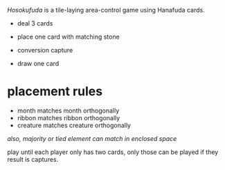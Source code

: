 *Hosokufuda* is a tile-laying area-control game using Hanafuda cards.

* deal 3 cards

* place one card with matching stone
* conversion capture
* draw one card

# placement rules

* month matches month orthogonally
* ribbon matches ribbon orthogonally
* creature matches creature orthogonally

*also, majority or tied element can match in enclosed space*

play until each player only has two cards, only those can be played if they result is captures.


